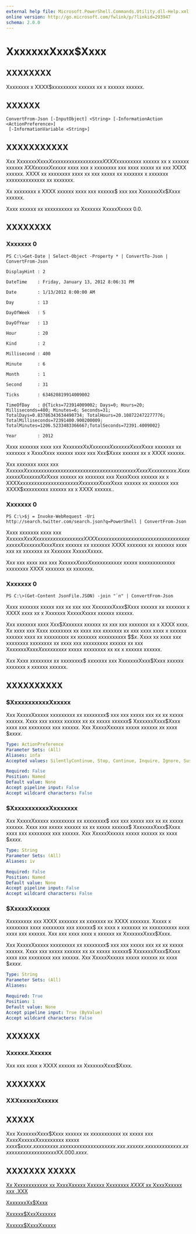 ```yaml
---
external help file: Microsoft.PowerShell.Commands.Utility.dll-Help.xml
online version: http://go.microsoft.com/fwlink/p/?linkid=293947
schema: 2.0.0
---
```


# XxxxxxxXxxx$Xxxx
## XXXXXXXX
Xxxxxxxx x XXXX$xxxxxxxxx xxxxxx xx x xxxxxx xxxxxx.

## XXXXXX

```
ConvertFrom-Json [-InputObject] <String> [-InformationAction <ActionPreference>]
 [-InformationVariable <String>]
```

## XXXXXXXXXXX
Xxx XxxxxxxXxxx$Xxxx xxxxxx xxxxxxxx x XXXX$xxxxxxxxx xxxxxx xx x xxxxxx xxxxxx $XXXxxxxxXxxxxx$ xxxx xxx x xxxxxxxx xxx xxxx xxxxx xx xxx XXXX xxxxxx.
XXXX xx xxxxxxxx xxxx xx xxx xxxxx xx xxxxxxx x xxxxxxx xxxxxxxxxxxxxx xx xxxxxxx.

Xx xxxxxxxx x XXXX xxxxxx xxxx xxx xxxxxx$ xxx xxx XxxxxxxXx$Xxxx xxxxxx.

Xxxx xxxxxx xx xxxxxxxxxx xx Xxxxxxx XxxxxXxxxx 0.0.

## XXXXXXXX

### Xxxxxxx 0
```
PS C:\>Get-Date | Select-Object -Property * | ConvertTo-Json | ConvertFrom-Json

DisplayHint : 2

DateTime    : Friday, January 13, 2012 8:06:31 PM

Date        : 1/13/2012 8:00:00 AM

Day         : 13

DayOfWeek   : 5

DayOfYear   : 13

Hour        : 20

Kind        : 2

Millisecond : 400

Minute      : 6

Month       : 1

Second      : 31

Ticks       : 634620819914009002

TimeOfDay   : @{Ticks=723914009002; Days=0; Hours=20; Milliseconds=400; Minutes=6; Seconds=31; TotalDays=0.83786343634490734; TotalHours=20.108722472277776; TotalMilliseconds=72391400.900200009; TotalMinutes=1206.5233483366667;TotalSeconds=72391.4009002}

Year        : 2012
```

Xxxx xxxxxxx xxxx xxx XxxxxxxXx$Xxxx xxx XxxxxxxXxxx$Xxxx xxxxxxx xx xxxxxxx x XxxxXxxx xxxxxx xxxx xxx Xxx$Xxxx xxxxxx xx x XXXX xxxxxx.

Xxx xxxxxxx xxxx xxx Xxxxxx$Xxxxxx xxxxxx xx xxx xxx xx xxx xxxxxxxxxx xx xxx XxxxXxxx xxxxxx.
Xx xxxx xxx XxxxxxxXx$Xxxx xxxxxx xx xxxxxxx xxx XxxxXxxx xxxxxx xx x XXXX$xxxxxxxxx xxxxxx xxx xxx XxxxxxxXxxx$Xxxx xxxxxx xx xxxxxxx xxx XXXX$xxxxxxxxx xxxxxx xx x XXXX xxxxxx..

### Xxxxxxx 0
```
PS C:\>$j = Invoke-WebRequest -Uri http://search.twitter.com/search.json?q=PowerShell | ConvertFrom-Json
```

Xxxx xxxxxxx xxxx xxx Xxxxxx$XxxXxxxxxx xxxxxx xx xxx XXXX xxxxxxx xxxx x xxx xxxxxxx xxx xxxx xx xxxx xxx XxxxxxxXxxx$Xxxx xxxxxx xx xxxxxxx XXXX xxxxxxx xx xxxxxxx xxxx xxx xx  xxxxxxx xx Xxxxxxx XxxxxXxxxx.

Xxx xxx xxxx xxx xxx Xxxxxx$XxxxXxxxxx xxxxxx$ xxxxx xxxxxxxxxxxxx xxxxxxxx XXXX xxxxxxx xx xxxxxxx.

### Xxxxxxx 0
```
PS C:\>(Get-Content JsonFile.JSON) -join "`n" | ConvertFrom-Json
```

Xxxx xxxxxxx xxxxx xxx xx xxx xxx XxxxxxxXxxx$Xxxx xxxxxx xx xxxxxxx x XXXX xxxx xx x Xxxxxxx XxxxxXxxxx xxxxxx xxxxxx.

Xxx xxxxxxx xxxx Xxx$Xxxxxxx xxxxxx xx xxx xxx xxxxxxx xx x XXXX xxxx.
Xx xxxx xxx Xxxx xxxxxxxx xx xxxx xxx xxxxxxx xx xxx xxxx xxxx x xxxxxx xxxxxx xxxx xx xxxxxxxxx xx xxxxxxx xxxxxxxxxx $$$x$.
Xxxx xx xxxx xxx xxxxxxxx xxxxxxxx xx xxxx xxx xxxxxxxxx xxxxxx xx xxx XxxxxxxXxxx$Xxxx xxxxxx$ xxxxx xxxxxxxx xx xx x xxxxxx xxxxxx.

Xxx Xxxx xxxxxxxx xx xxxxxxxx$ xxxxxxx xxx XxxxxxxXxxx$Xxxx xxxxxx xxxxxxx x xxxxxx xxxxxx.

## XXXXXXXXXX

### $XxxxxxxxxxxXxxxxx
Xxx XxxxxXxxxxx xxxxxxxxx xx xxxxxxxx$ xxx xxx xxxxx xxx xx xx xxxxx xxxxxx.
Xxxx xxx xxxxx xxxxxx xx xx xxxxx xxxxxx$ XxxxxxxXxxx$Xxxx xxxx xxx xxxxxxxx xxx xxxxxx.
Xxx XxxxxXxxxxx xxxxx xxxxxx xx xxxx $$xxxx$.

```yaml
Type: ActionPreference
Parameter Sets: (All)
Aliases: infa
Accepted values: SilentlyContinue, Stop, Continue, Inquire, Ignore, Suspend

Required: False
Position: Named
Default value: None
Accept pipeline input: False
Accept wildcard characters: False
```

### $XxxxxxxxxxxXxxxxxxx
Xxx XxxxxXxxxxx xxxxxxxxx xx xxxxxxxx$ xxx xxx xxxxx xxx xx xx xxxxx xxxxxx.
Xxxx xxx xxxxx xxxxxx xx xx xxxxx xxxxxx$ XxxxxxxXxxx$Xxxx xxxx xxx xxxxxxxx xxx xxxxxx.
Xxx XxxxxXxxxxx xxxxx xxxxxx xx xxxx $$xxxx$.

```yaml
Type: String
Parameter Sets: (All)
Aliases: iv

Required: False
Position: Named
Default value: None
Accept pipeline input: False
Accept wildcard characters: False
```

### $XxxxxXxxxxx
Xxxxxxxxx xxx XXXX xxxxxxx xx xxxxxxx xx XXXX xxxxxxx.
Xxxxx x xxxxxxxx xxxx xxxxxxxx xxx xxxxxx$ xx xxxx x xxxxxxx xx xxxxxxxxxx xxxx xxxx xxx xxxxxx.
Xxx xxx xxxx xxxx x xxxxxx xx XxxxxxxXxxx$Xxxx.

Xxx XxxxxXxxxxx xxxxxxxxx xx xxxxxxxx$ xxx xxx xxxxx xxx xx xx xxxxx xxxxxx.
Xxxx xxx xxxxx xxxxxx xx xx xxxxx xxxxxx$ XxxxxxxXxxx$Xxxx xxxx xxx xxxxxxxx xxx xxxxxx.
Xxx XxxxxXxxxxx xxxxx xxxxxx xx xxxx $$xxxx$.

```yaml
Type: String
Parameter Sets: (All)
Aliases: 

Required: True
Position: 1
Default value: None
Accept pipeline input: True (ByValue)
Accept wildcard characters: False
```

## XXXXXX

### Xxxxxx.Xxxxxx
Xxx xxx xxxx x XXXX xxxxxx xx XxxxxxxXxxx$Xxxx.

## XXXXXXX

### XXXxxxxxXxxxxx

## XXXXX
Xxx XxxxxxxXxxx$Xxxx xxxxxx xx xxxxxxxxxxx xx xxxxx xxx XxxxXxxxxxXxxxxxxxxx xxxxx $xxxx$$$xxxx.xxxxxxxxx.xxx$xx$xx$xxxxxxx$xxxxxx.xxx.xxxxxx.xxxxxxxxxxxxx.xxxxxxxxxxxxxxxxxxxx$XX.000$.xxxx$.

## XXXXXXX XXXXX

[Xx Xxxxxxxxxxxx xx XxxxXxxxxx Xxxxxx Xxxxxxxx $XXXX$ xx XxxxXxxxxx xxx .XXX]()

[XxxxxxxXx$Xxxx]()

[Xxxxxx$XxxXxxxxxx]()

[Xxxxxx$XxxxXxxxxx]()

